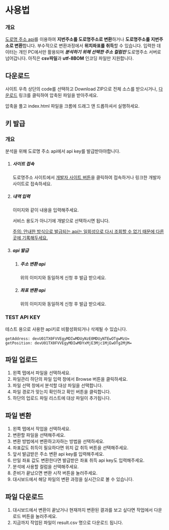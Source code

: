 # 사용법

### 개요

[도로명 주소 api](http://www.juso.go.kr/addrlink/devAddrLinkRequestUse.do?menu=main&cPath=99JA)를 이용하여 **지번주소를 도로명주소로 변환**하거나 **도로명주소를 지번주소로 변환**합니다. 부수적으로 변환과정에서 **위치좌표를 취득**할 수 있습니다. 입력한 데이터는 개인 PC에서만 활용되며 ***분석하기 위해 선택한 주소 컬럼만*** 도로명주소 서버로 넘어갑니다. 아직은 **csv파일**과 **utf-8BOM** 인코딩 파일만 지원합니다.

## 다운로드

사이트 우측 상단의 code를 선택하고 Download ZIP으로 전체 소스를 받으시거나, [다운로드](https://github.com/presentY1897/getAddressFromJUSOapi/archive/master.zip) 링크를 클릭하여 압축된 파일을 받아주세요.

압축을 풀고 index.html 파일을 크롬에 드래그 앤 드롭하셔서 실행하세요.

## 키 발급

### 개요

분석을 위해 도로명 주소 api에서 api key를 발급받아야합니다.

1. ##### 사이트 접속

   도로명주소 사이트에서 [개발자 사이트 버튼](https://www.juso.go.kr/addrlink/main.do?cPath=99JM)을 클릭하여 접속하거나 링크한 개발자 사이트로 접속하세요.

2. ##### 내역 입력

   이미지와 같이 내용을 입력해주세요.

   서비스 용도가 아니기에 개발으로 선택하시면 됩니다.

   <u>주의: 안내한 방식으로 발급되는 api는 일회성으로 다시 조회할 수 없기 때문에 다른 곳에 기록해두세요.</u>

3. ##### api 발급

   1. ##### 주소 변환 api

      위의 이미지와 동일하게 신청 후 발급 받으세요.

   2. ##### 좌표 변환 api

      위의 이미지와 동일하게 신청 후 발급 받으세요.

### TEST API KEY

테스트 용으로 사용한 api키로 비활성화되거나 삭제될 수 있습니다.

	getAddress: devU01TX0FVVEgyMDIwMDUyNzE0MDUyNTEwOTgwMzU=
	getPosition: devU01TX0FVVEgyMDIwMDYxMjE3Mjc1MjEwOTg2MjM=
## 파일 업로드

1. 왼쪽 탭에서 파일을 선택하세요.
2. 파일관리 하단의 파일 입력 창에서 Browse 버튼을 클릭하세요.
3. 파일 선택 창에서 분석할 대상 파일을 선택합니다.
4. 파일 경로가 맞는지 확인하고 확인 버튼을 클릭합니다.
5. 하단의 업로드 파일 리스트에 대상 파일이 추가됩니다.

## 파일 변환

1. 왼쪽 탭에서 작업을 선택하세요.
2. 변환할 파일을 선택해주세요.
3. 변환 방법에서 변환하고자하는 방법을 선택하세요.
4. 좌표값도 취득이 필요하다면 위치 값 취득 버튼을 선택해주세요.
5. 앞서 발급받은 주소 변환 api key를 입력해주세요.
6. 만일 좌표 값도 변환한다면 발급받은 좌표 취득 api key도 입력해주세요.
7. 분석에 사용할 컬럼을 선택해주세요.
8. 준비가 끝났으면 변환 시작 버튼을 눌러주세요.
9. 대시보드에서 해당 파일의 변환 과정을 실시간으로 볼 수 있습니다.

## 파일 다운로드

1. 대시보드에서 변환이 끝났거나 현재까지 변환된 결과를 보고 싶다면 작업에서 다운로드 버튼을 눌러주세요.
2. 지금까지 작업된 파일이 result.csv 명으로 다운로드 됩니다.